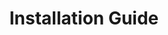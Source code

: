 ---
title: Installation Guide
description: About how install Turing AI.
docurl: /docs/turing/0.3.5/installation-guide/
product: turing
---